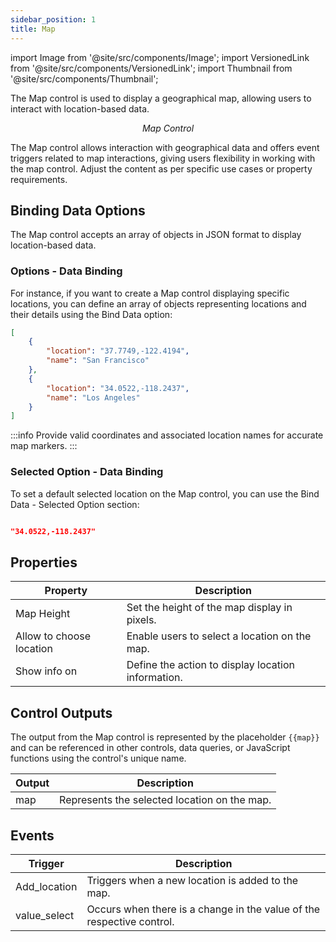 ```yaml
---
sidebar_position: 1
title: Map
---
```

import Image from '@site/src/components/Image';
import VersionedLink from '@site/src/components/VersionedLink';
import Thumbnail from '@site/src/components/Thumbnail';

The Map control is used to display a geographical map, allowing users to interact with location-based data.

<figure>
  <Thumbnail src="/img/reference/controls/map/preview.png" alt="Map Control" />
  <figcaption align="center"><i>Map Control</i></figcaption>
</figure>


The Map control allows interaction with geographical data and offers event triggers related to map interactions, giving users flexibility in working with the map control. Adjust the content as per specific use cases or property requirements.

## Binding Data Options

The Map control accepts an array of objects in JSON format to display location-based data.

### Options - Data Binding

For instance, if you want to create a Map control displaying specific locations, you can define an array of objects representing locations and their details using the Bind Data option:

```json
[
    {
        "location": "37.7749,-122.4194",
        "name": "San Francisco"
    },
    {
        "location": "34.0522,-118.2437",
        "name": "Los Angeles"
    }
]
```

:::info
Provide valid coordinates and associated location names for accurate map markers.
:::

### Selected Option - Data Binding

To set a default selected location on the Map control, you can use the Bind Data - Selected Option section:

```json

"34.0522,-118.2437"

```

## Properties

| Property          | Description                                           |
|-------------------|-------------------------------------------------------|
| Map Height        | Set the height of the map display in pixels.           |
| Allow to choose location | Enable users to select a location on the map.       |
| Show info on      | Define the action to display location information.     |

## Control Outputs

The output from the Map control is represented by the placeholder `{{map}}` and can be referenced in other controls, data queries, or JavaScript functions using the control's unique name.

| Output         | Description                                    |
|----------------|------------------------------------------------|
| map            | Represents the selected location on the map.                |

## Events

| Trigger         | Description                                                               |
|-----------------|---------------------------------------------------------------------------|
| Add_location    | Triggers when a new location is added to the map.                         |
| value_select    | Occurs when there is a change in the value of the respective control.     |
